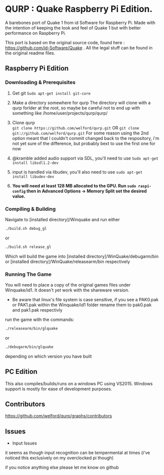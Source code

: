 # QURP : Quake Raspberry Pi Edition.

A barebones port of Quake 1 from id Software for Raspberry Pi. Made with the intention of keeping the look and feel of Quake 1 but with better performance on Raspberry Pi.   

This port is based on the original source code, found here : https://github.com/id-Software/Quake . All the legal stuff can be found in the original readme files.

## Raspberry Pi Edition

### Downloading & Prerequisites

1. Get git ``Sudo apt-get install git-core``


2. Make a directory somewhere for qurp
The directory will clone with a qurp forlder at the root, so maybe be careful not to end up with something like /home/user/projects/qurp/qurp/

3. Clone qurp	
``git clone https://github.com/welford/qurp.git``
OR
``git clone git://github.com/welford/qurp.git``
For some reason using the 2nd option meant that I couldn't commit changed back to the respository, 	i'm not yet sure of the difference, but probably bext to use the first one for now

4. @kramble added audio support via SDL, you'll need to use  ``Sudo apt-get install libsdl1.2-dev``

5. input is handled via libudev, you'll also need to use ``sudo apt-get install libudev-dev``

6. **You will need at least 128 MB allocated to the GPU. Run ``sudo raspi-config`` then in Advanced Options -> Memory Split set the desired value.**


### Compiling & Building


Navigate to [installed directory]/Winquake and run either
```bash
./build.sh debug_gl
```
or
```bash 
./build.sh release_gl 
```

Which will build the game into  [installed directory]/WinQuake/debugarm/bin or  [installed directory]/WinQuake/releasearm/bin respectively

### Running The Game

You will need to place a copy of the original games files under Winquake/id1. It doesn't *yet* work with the shareware version.

- Be aware that linux's file system is case sensitive, if you see a PAK0.pak or PAK1.pak within the Winquake/id1 folder rename them to pak0.pak and pak1.pak respectivly 

run the game with the commands:

```bash
./releasearm/bin/glquake
``` 

or 

```bash
./debugarm/bin/glquake
```
depending on which version you have built

## PC Edition

This also compiles/builds/runs on a windows PC using VS2015. Windows support is mostly for ease of development purposes.   

## Contributors

https://github.com/welford/qurp/graphs/contributors

## Issues

- Input Issues

it seems as though input recognition can be tempermental at times (i've noticed this exclusively on my overclocked pi though)


if you notice anything else please let me know on github
